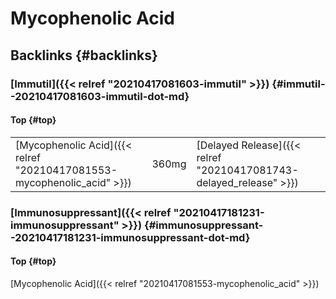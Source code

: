 # Mycophenolic Acid


## Backlinks {#backlinks}


### [Immutil]({{< relref "20210417081603-immutil" >}}) {#immutil--20210417081603-immutil-dot-md}


#### Top {#top}

|                                                                        |       |                                                                    |
|------------------------------------------------------------------------|-------|--------------------------------------------------------------------|
| [Mycophenolic Acid]({{< relref "20210417081553-mycophenolic_acid" >}}) | 360mg | [Delayed Release]({{< relref "20210417081743-delayed_release" >}}) |


### [Immunosuppressant]({{< relref "20210417181231-immunosuppressant" >}}) {#immunosuppressant--20210417181231-immunosuppressant-dot-md}


#### Top {#top}

[Mycophenolic Acid]({{< relref "20210417081553-mycophenolic_acid" >}})
